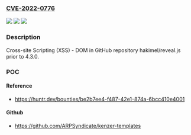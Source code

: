 ### [CVE-2022-0776](https://cve.mitre.org/cgi-bin/cvename.cgi?name=CVE-2022-0776)
![](https://img.shields.io/static/v1?label=Product&message=hakimel%2Freveal.js&color=blue)
![](https://img.shields.io/static/v1?label=Version&message=n%2Fa&color=blue)
![](https://img.shields.io/static/v1?label=Vulnerability&message=CWE-79%20Improper%20Neutralization%20of%20Input%20During%20Web%20Page%20Generation%20('Cross-site%20Scripting')&color=brighgreen)

### Description

Cross-site Scripting (XSS) - DOM in GitHub repository hakimel/reveal.js prior to 4.3.0.

### POC

#### Reference
- https://huntr.dev/bounties/be2b7ee4-f487-42e1-874a-6bcc410e4001

#### Github
- https://github.com/ARPSyndicate/kenzer-templates

